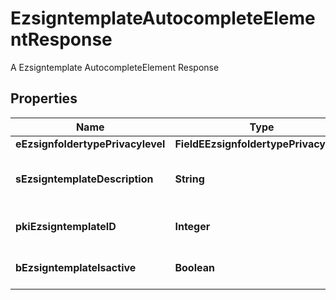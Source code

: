 

# EzsigntemplateAutocompleteElementResponse

A Ezsigntemplate AutocompleteElement Response

## Properties

| Name | Type | Description | Notes |
|------------ | ------------- | ------------- | -------------|
|**eEzsignfoldertypePrivacylevel** | **FieldEEzsignfoldertypePrivacylevel** |  |  |
|**sEzsigntemplateDescription** | **String** | The description of the Ezsigntemplate |  |
|**pkiEzsigntemplateID** | **Integer** | The unique ID of the Ezsigntemplate |  |
|**bEzsigntemplateIsactive** | **Boolean** | Whether the Ezsigntemplate is active or not |  |



